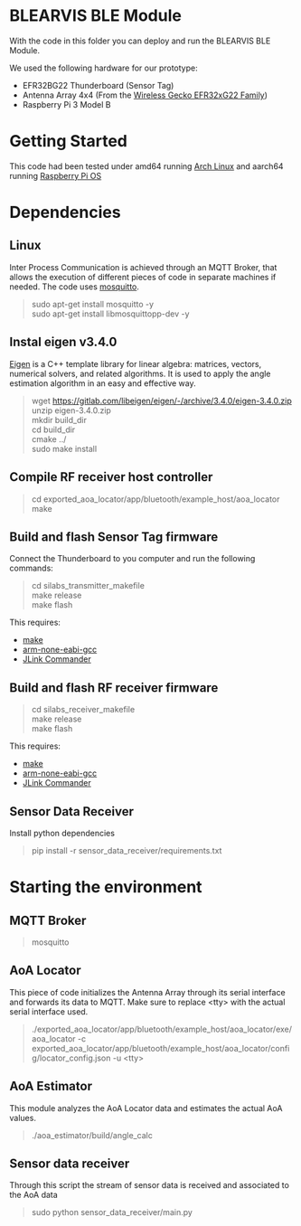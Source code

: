 # BLEARVIS BLE Module

With the code in this folder you can deploy and run the BLEARVIS BLE Module. 

We used the following hardware for our prototype:
- EFR32BG22 Thunderboard (Sensor Tag)
- Antenna Array 4x4 (From the [Wireless Gecko EFR32xG22 Family](https://www.silabs.com/wireless/gecko-series-2/efr32xg22))
- Raspberry Pi 3 Model B

# Getting Started
This code had been tested under amd64 running [Arch Linux](https://archlinux.org/) and aarch64 running [Raspberry Pi OS](https://www.raspberrypi.com/software/)

# Dependencies

## Linux
Inter Process Communication is achieved through an MQTT Broker, that allows the execution of different pieces of code in separate machines if needed.
The code uses [mosquitto](https://mosquitto.org/).

> sudo apt-get install mosquitto -y  
> sudo apt-get install libmosquittopp-dev -y

## Instal eigen v3.4.0
[Eigen](https://eigen.tuxfamily.org/index.php?title=Main_Page) is a C++ template library for linear algebra: matrices, vectors, numerical solvers, and related algorithms. It is used to apply the angle estimation algorithm in an easy and effective way.

> wget https://gitlab.com/libeigen/eigen/-/archive/3.4.0/eigen-3.4.0.zip  
> unzip eigen-3.4.0.zip  
> mkdir build_dir  
> cd build_dir   
> cmake ../  
> sudo make install  

## Compile RF receiver host controller

> cd exported_aoa_locator/app/bluetooth/example_host/aoa_locator  
> make

## Build and flash Sensor Tag firmware

Connect the Thunderboard to you computer and run the following commands: 

> cd silabs_transmitter_makefile  
> make release  
> make flash

This requires:
- [make](https://www.gnu.org/software/make/)
- [arm-none-eabi-gcc](https://developer.arm.com/downloads/-/gnu-rm)
- [JLink Commander](https://www.segger.com/products/debug-probes/j-link/tools/j-link-software/#j-link-commander)

## Build and flash RF receiver firmware

> cd silabs_receiver_makefile  
> make release  
> make flash

This requires:
- [make](https://www.gnu.org/software/make/)
- [arm-none-eabi-gcc](https://developer.arm.com/downloads/-/gnu-rm)
- [JLink Commander](https://www.segger.com/products/debug-probes/j-link/tools/j-link-software/#j-link-commander)

## Sensor Data Receiver
Install python dependencies

> pip install -r sensor_data_receiver/requirements.txt

# Starting the environment

## MQTT Broker

> mosquitto

## AoA Locator
This piece of code initializes the Antenna Array through its serial interface and forwards its data to MQTT. Make sure to replace \<tty\> with the actual serial interface used.

> ./exported_aoa_locator/app/bluetooth/example_host/aoa_locator/exe/aoa_locator -c exported_aoa_locator/app/bluetooth/example_host/aoa_locator/config/locator_config.json -u \<tty\>

## AoA Estimator
This module analyzes the AoA Locator data and estimates the actual AoA values.

> ./aoa_estimator/build/angle_calc

## Sensor data receiver
Through this script the stream of sensor data is received and associated to the AoA data

> sudo python sensor_data_receiver/main.py
